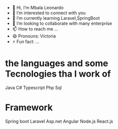 - 👋 Hi, I’m Mbala Leonardo 
- 👀 I’m interested to connect with you
- 🌱 I’m currently learning Laravel,SpringBoot
- 💞️ I’m looking to collaborate with many enterprise 
- 📫 How to reach me ...
- 😄 Pronouns: Victoria 
- ⚡ Fun fact: ...

<!---
Mbala2023/Mbala2023 is a ✨ special ✨ repository because its `README.md` (this file) appears on your GitHub profile.
You can click the Preview link to take a look at your changes.
--->
# the languages and some Tecnologies tha I work of

Java
C#
Typescript
Php
Sql

# Framework 
Spring boot 
Laravel 
Asp.net
Angular
Node.js
React.js
